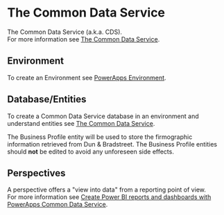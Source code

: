 # The Common Data Service

The Common Data Service (a.k.a. CDS).  
For more information see [The Common Data Service](https://powerapps.microsoft.com/en-us/guided-learning/learning-common-data-service/).

## Environment
To create an Environment see [PowerApps Environment](https://powerapps.microsoft.com/en-us/guided-learning/learning-manage-environments/).

## Database/Entities
To create a Common Data Service database in an environment and understand entities see [The Common Data Service](https://powerapps.microsoft.com/en-us/guided-learning/learning-common-data-service/).

The Business Profile entity will be used to store the firmographic information retrieved from Dun & Bradstreet. The Business Profile entities should **not** be edited to avoid any unforeseen side effects.

## Perspectives
A perspective offers a "view into data" from a reporting point of view.  
For more information see [Create Power BI reports and dashboards with PowerApps Common Data Service](https://powerapps.microsoft.com/en-us/blog/cdsconnectortopowerbi/).